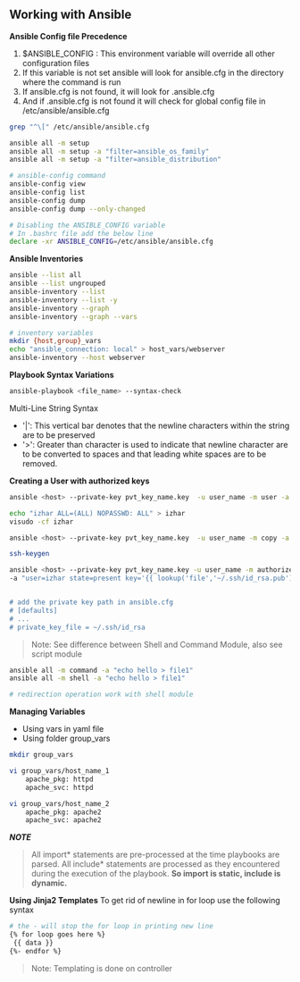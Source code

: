## Working with Ansible
**Ansible Config file Precedence**
1. $ANSIBLE_CONFIG : This environment variable will override all other configuration files
2. If this variable is not set ansible will look for ansible.cfg in the directory where the command is run
3. If ansible.cfg is not found, it will look for .ansible.cfg
4. And if .ansible.cfg is not found it will check for global config file in /etc/ansible/ansible.cfg


```bash
grep "^\[" /etc/ansible/ansible.cfg

ansible all -m setup
ansible all -m setup -a "filter=ansible_os_family"
ansible all -m setup -a "filter=ansible_distribution"

# ansible-config command
ansible-config view
ansible-config list
ansible-config dump
ansible-config dump --only-changed

# Disabling the ANSIBLE_CONFIG variable
# In .bashrc file add the below line
declare -xr ANSIBLE_CONFIG=/etc/ansible/ansible.cfg

```

**Ansible Inventories**
```bash
ansible --list all
ansible --list ungrouped
ansible-inventory --list
ansible-inventory --list -y
ansible-inventory --graph 
ansible-inventory --graph --vars

# inventory variables
mkdir {host,group}_vars
echo "ansible_connection: local" > host_vars/webserver
ansible-inventory --host webserver
```

**Playbook Syntax Variations**
```bash
ansible-playbook <file_name> --syntax-check
```

Multi-Line String Syntax
- '|':  This vertical bar denotes that the newline characters within the string are to be preserved
- '>': Greater than character is used to indicate that newline character are to be converted to spaces and that leading white spaces are to be removed.


**Creating a User with authorized keys**
```bash
ansible <host> --private-key pvt_key_name.key  -u user_name -m user -a "name=izhar state=present"

echo "izhar ALL=(ALL) NOPASSWD: ALL" > izhar
visudo -cf izhar

ansible <host> --private-key pvt_key_name.key  -u user_name -m copy -a "src=izhar dest=/etc/sudoers.d/"

ssh-keygen

ansible <host> --private-key pvt_key_name.key -u user_name -m authorized_key \
-a "user=izhar state=present key='{{ lookup('file','~/.ssh/id_rsa.pub') }} 


# add the private key path in ansible.cfg
# [defaults]
# ...
# private_key_file = ~/.ssh/id_rsa
```

> Note: See difference between Shell and Command Module, also see script module

```bash
ansible all -m command -a "echo hello > file1"
ansible all -m shell -a "echo hello > file1"

# redirection operation work with shell module
```

**Managing Variables**
- Using vars in yaml file
- Using folder group_vars

```bash
mkdir group_vars

vi group_vars/host_name_1
    apache_pkg: httpd
    apache_svc: httpd

vi group_vars/host_name_2
    apache_pkg: apache2
    apache_svc: apache2
```

***NOTE***
> All import* statements are pre-processed at the time playbooks are parsed.
> All include* statements are processed as they encountered during the execution of the playbook.
> **So import is static, include is dynamic.**


**Using Jinja2 Templates**
To get rid of newline in for loop use the following syntax
```bash
# the - will stop the for loop in printing new line
{% for loop goes here %}
 {{ data }}
{%- endfor %}
```
> Note: Templating is done on controller
